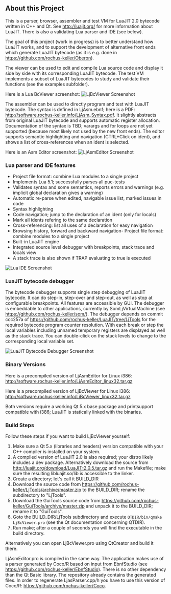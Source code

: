 ## About this Project

This is a parser, browser, assembler and test VM for LuaJIT 2.0 bytecode written in C++ and Qt. See http://luajit.org/ for more information about LuaJIT. There is also a validating Lua parser and IDE (see below).

The goal of this project (work in progress) is to better understand how LuaJIT works, and to support the development of alternative front ends which generate LuaJIT bytecode (as it is e.g. done in https://github.com/rochus-keller/Oberon).

The viewer can be used to edit and compile Lua source code and display it side by side with its corresponding LuaJIT bytecode. The test VM implements a subset of LuaJIT bytecodes to study and validate their functions (see the examples subfolder).

Here is a Lua BcViewer screenshot:
![LjBcViewer Screenshot](http://software.rochus-keller.info/LjBcViewer_screenshot_1.png)


The assembler can be used to directly program and test with LuaJIT bytecode. The syntax is defined in LjAsm.ebnf; here is a PDF: http://software.rochus-keller.info/LjAsm_Syntax.pdf. It slightly abstracts from original LuaJIT bytecode and supports automatic register allocation. Documentation of the syntax is TBD; varargs and for loops are not yet supported (because most likely not used by the new front ends).
The editor supports semantic highlighting and navigation (CTRL+Click on ident), and shows a list of cross-references when an ident is selected.

Here is an Asm Editor screenshot:
![LjAsmEditor Screenshot](http://software.rochus-keller.info/LjAsmEditor_screenshot_1.png)


### Lua parser and IDE features

- Project file format: combine Lua modules to a single project
- Implements Lua 5.1; successfully parses all puc-tests
- Validates syntax and some semantics, reports errors and warnings (e.g. implicit global declaration gives a warning)
- Automatic re-parse when edited, navigable issue list, marked issues in code
- Syntax highlighting
- Code navigation; jump to the declaration of an ident (only for locals)
- Mark all idents refering to the same declaration
- Cross-referencing: list all uses of a declaration for easy navigation
- Browsing history, forward and backward navigation- Project file format: combine modules to a single project
- Built-in LuaJIT engine
- Integrated source level debugger with breakpoints, stack trace and locals view
- A stack trace is also shown if TRAP evaluating to true is executed


![Lua IDE Screenshot](http://software.rochus-keller.info/screenshot_luaide_0.1.png)

### LuaJIT bytecode debugger

The bytecode debugger supports single step debugging of LuaJIT bytecode. It can do step-in, step-over and step-out, as well as stop at configurable breakpoints. All features are accessible by GUI. The debugger is embeddable to other applications, currently by SomLjVirtualMachine (see https://github.com/rochus-keller/som/). The debugger depends on commit ccc257a of https://github.com/rochus-keller/LuaJIT/tree/LjTools for the required bytecode program counter resolution. With each break or step the local variables including unnamed temporary registers are displayed as well as the stack trace. You can double-click on the stack levels to change to the corresponding local variable set.

![LuaJIT Bytecode Debugger Screenshot](http://software.rochus-keller.info/screenshot_luajit_bytecode_debugger_v0.1.png)


### Binary Versions

Here is a precompiled version of LjAsmEditor for Linux i386: http://software.rochus-keller.info/LjAsmEditor_linux32.tar.gz

Here is a precompiled version of LjBcViewer for Linux i386: http://software.rochus-keller.info/LjBcViewer_linux32.tar.gz

Both versions require a working Qt 5.x base package and printsupport compatible with i386; LuaJIT is statically linked with the binaries.

### Build Steps

Follow these steps if you want to build LjBcViewer yourself:

1. Make sure a Qt 5.x (libraries and headers) version compatible with your C++ compiler is installed on your system.
1. A compiled version of LuaJIT 2.0 is also required; your distro likely includes a dev package. Alternatively download the source from http://luajit.org/download/LuaJIT-2.0.5.tar.gz and run the Makefile; make sure the resulting libluajit.so/lib is accessible to the linker.
1. Create a directory; let's call it BUILD_DIR
1. Download the source code from https://github.com/rochus-keller/LjTools/archive/master.zip to the BUILD_DIR; rename the subdirectory to "LjTools".
1. Download the GuiTools source code from https://github.com/rochus-keller/GuiTools/archive/master.zip and unpack it to the BUILD_DIR; rename it to "GuiTools". 
1. Goto the BUILD_DIR/LjTools subdirectory and execute `QTDIR/bin/qmake LjBcViewer.pro` (see the Qt documentation concerning QTDIR).
1. Run make; after a couple of seconds you will find the executable in the build directory.

Alternatively you can open LjBcViewer.pro using QtCreator and build it there.

LjAsmEditor.pro is compiled in the same way. The application makes use of a parser generated by Coco/R based on input from EbnfStudio (see https://github.com/rochus-keller/EbnfStudio). There is no other dependency than the Qt Basic library. The repository already contains the generated files. In order to regenerate LjasParser.cpp/h you have to use this version of Coco/R: https://github.com/rochus-keller/Coco.




